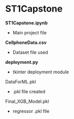 # ST1Capstone

**ST1Capstone.ipynb**
- Main project file

**CellphoneData.csv**
- Dataset file used

**deployment.py**
- tkinter deployment module

DataForML.pkl
- .pkl file created

Final_XGB_Model.pkl
- regressor .pkl file